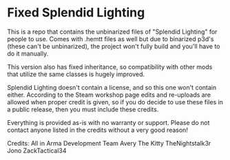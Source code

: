 # Fixed Splendid Lighting
This is a repo that contains the unbinarized files of "Splendid Lighting" for people to use. Comes with .hemtt files as well but due to binarized p3d's (these can't be unbinarized), the project won't fully build and you'll have to do it manually.

This version also has fixed inheritance, so compatibility with other mods that utilize the same classes is hugely improved.

Splendid Lighting doesn't contain a license, and so this one won't contain either. According to the Steam workshop page edits and re-uploads are allowed when proper credit is given, so if you do decide to use these files in a public release, then you must include these credits.

Everything is provided as-is with no warranty or support. Please do not contact anyone listed in the credits without a very good reason!

Credits:
All in Arma Development Team
Avery The Kitty
TheNightstalk3r
Jono
ZackTactical34
